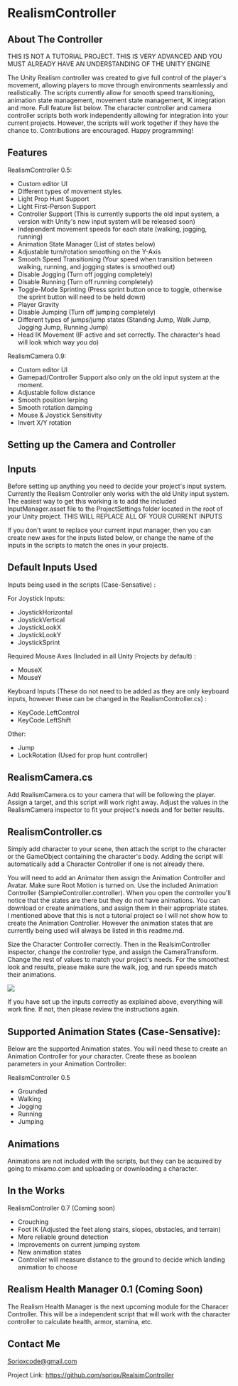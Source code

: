 # RealismController

## About The Controller

THIS IS NOT A TUTORIAL PROJECT. THIS IS VERY ADVANCED AND YOU MUST ALREADY HAVE AN UNDERSTANDING OF THE UNITY ENGINE

The Unity Realism controller was created to give full control of the player's movement, allowing players to move through environments seamlessly and realistically. The scripts currently allow for smooth speed transitioning, animation state management, movement state management, IK integration and more. Full feature list below. The character controller and camera controller scripts both work independently allowing for integration into your current projects. However, the scripts will work together if they have the chance to. Contributions are encouraged. Happy programming!

## Features

RealismController 0.5:

* Custom editor UI
* Different types of movement styles.
* Light Prop Hunt Support
* Light First-Person Support
* Controller Support (This is currently supports the old input system, a version with Unity's new input system will be released soon)
* Independent movement speeds for each state (walking, jogging, running)
* Animation State Manager (List of states below)
* Adjustable turn/rotation smoothing on the Y-Axis
* Smooth Speed Transitioning (Your speed when transition between walking, running, and jogging states is smoothed out)
* Disable Jogging (Turn off jogging completely)
* Disable Running (Turn off running completely)
* Toggle-Mode Sprinting (Press sprint button once to toggle, otherwise the sprint button will need to be held down)
* Player Gravity
* Disable Jumping (Turn off jumping completely)
* Different types of jumps/jump states (Standing Jump, Walk Jump, Jogging Jump, Running Jump)
* Head IK Movement (IF active and set correctly. The character's head will look which way you do)

RealismCamera 0.9:

* Custom editor UI
* Gamepad/Controller Support also only on the old input system at the moment.
* Adjustable follow distance
* Smooth position lerping
* Smooth rotation damping
* Mouse & Joystick Sensitivity
* Invert X/Y rotation

## Setting up the Camera and Controller

## Inputs

Before setting up anything you need to decide your project's input system. Currently the Realism Controller only works with the old Unity input system. The easiest way to get this working is to add the included InputManager.asset file to the ProjectSettings folder located in the root of your Unity project. THIS WILL REPLACE ALL OF YOUR CURRENT INPUTS

If you don't want to replace your current input manager, then you can create new axes for the inputs listed below, or change the name of the inputs in the scripts to match the ones in your projects.

## Default Inputs Used

Inputs being used in the scripts (Case-Sensative) :

For Joystick Inputs:

* JoystickHorizontal
* JoystickVertical
* JoystickLookX
* JoystickLookY
* JoystickSprint

Required Mouse Axes (Included in all Unity Projects by default) :

* MouseX
* MouseY

Keyboard Inputs (These do not need to be added as they are only keyboard inputs, however these can be changed in the RealismController.cs) :

* KeyCode.LeftControl
* KeyCode.LeftShift

Other:

* Jump
* LockRotation (Used for prop hunt controller)

## RealismCamera.cs

Add RealismCamera.cs to your camera that will be following the player. Assign a target, and this script will work right away. Adjust the values in the RealismCamera inspector to fit your project's needs and for better results.

## RealismController.cs

Simply add character to your scene, then attach the script to the character or the GameObject containing the character's body. Adding the script will automatically add a Character Controller if one is not already there. 

You will need to add an Animator then assign the Animation Controller and Avatar. Make sure Root Motion is turned on. Use the included Animation Controller (SampleController.controller). When you open the controller you'll notice that the states are there but they do not have animations. You can download or create animations, and assign them in their appropriate states. I mentioned above that this is not a tutorial project so I will not show how to create the Animation Controller. However the animation states that are currently being used will always be listed in this readme.md.

Size the Character Controller correctly. Then in the RealsimController inspector, change the controller type, and assign the CameraTransform. Change the rest of values to match your project's needs. For the smoothest look and results, please make sure the walk, jog, and run speeds match their animations.

<img src="https://i.imgur.com/FfGVX8g.png" />

If you have set up the inputs correctly as explained above, everything will work fine. If not, then please review the instructions again.

## Supported Animation States (Case-Sensative):

Below are the supported Animation states. You will need these to create an Animation Controller for your character. Create these as boolean parameters in your Animation Controller:

RealismController 0.5

* Grounded
* Walking
* Jogging
* Running
* Jumping

## Animations

Animations are not included with the scripts, but they can be acquired by going to mixamo.com and uploading or downloading a character.

## In the Works

RealismController 0.7 (Coming soon)

* Crouching
* Foot IK (Adjusted the feet along stairs, slopes, obstacles, and terrain)
* More reliable ground detection
* Improvements on current jumping system
* New animation states
* Controller will measure distance to the ground to decide which landing animation to choose

## Realism Health Manager 0.1 (Coming Soon)

The Realism Health Manager is the next upcoming module for the Characer Controller. This will be a independent script that will work with the character controller to calculate health, armor, stamina, etc.

## Contact Me

Sorioxcode@gmail.com

Project Link: https://github.com/soriox/RealsimController
